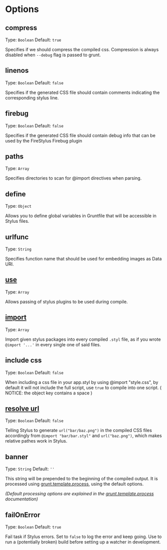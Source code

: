# Options

## compress
Type: `Boolean`
Default: `true`

Specifies if we should compress the compiled css. Compression is always disabled when `--debug` flag is passed to grunt.

## linenos
Type: `Boolean`
Default: `false`

Specifies if the generated CSS file should contain comments indicating the corresponding stylus line.

## firebug
Type: `Boolean`
Default: `false`

Specifies if the generated CSS file should contain debug info that can be used by the FireStylus Firebug plugin

## paths
Type: `Array`

Specifies directories to scan for @import directives when parsing.

## define
Type: `Object`

Allows you to define global variables in Gruntfile that will be accessible in Stylus files.

## urlfunc
Type: `String`

Specifies function name that should be used for embedding images as Data URI.

## [use](https://github.com/LearnBoost/stylus/blob/master/docs/js.md#usefn)
Type: `Array`

Allows passing of stylus plugins to be used during compile.

## [import](https://github.com/LearnBoost/stylus/blob/master/docs/js.md#importpath)
Type: `Array`

Import given stylus packages into every compiled `.styl` file, as if you wrote `@import '...'`
in every single one of said files.

## include css
Type: `Boolean`
Default: `false`

When including a css file in your app.styl by using @import "style.css", by default it will not include the full script, use `true` to compile into one script. ( NOTICE: the object key contains a space )

## [resolve url](http://learnboost.github.io/stylus/docs/executable.html#resolving-relative-urls-inside-imports)
Type: `Boolean`
Default: `false`

Telling Stylus to generate `url("bar/baz.png")` in the compiled CSS files accordingly from `@import "bar/bar.styl"` and `url("baz.png")`, which makes relative pathes work in Stylus.

## banner
Type: `String`
Default: `''`

This string will be prepended to the beginning of the compiled output. It is processed using [grunt.template.process][], using the default options.

_(Default processing options are explained in the [grunt.template.process][] documentation)_

[grunt.template.process]: https://github.com/gruntjs/grunt/wiki/grunt.template#wiki-grunt-template-process

## failOnError
Type: `Boolean`
Default: `true`

Fail task if Stylus errors.  Set to `false` to log the error and keep going.  Use to run a (potentially broken) build before setting up a watcher in development.
